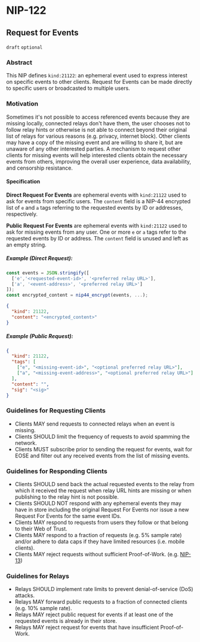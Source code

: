 NIP-122
=======

Request for Events
------------------

`draft` `optional`

### Abstract

This NIP defines `kind:21122`: an ephemeral event used to express interest on specific events to other clients. Request for Events can be made directly to specific users or broadcasted to multiple users.

### Motivation

Sometimes it's not possible to access referenced events because they are missing locally, connected relays don't have them, the user chooses not to follow relay hints or otherwise is not able to connect beyond their original list of relays for various reasons (e.g. privacy, internet block).
Other clients may have a copy of the missing event and are willing to share it, but are unaware of any other interested parties.
A mechanism to request other clients for missing events will help interested clients obtain the necessary events from others, improving the overall user experience, data availability, and censorship resistance.

#### Specification

**Direct Request For Events** are ephemeral events with `kind:21122` used to ask for events from specific users. The `content` field is a NIP-44 encrypted list of `e` and `a` tags referring to the requested events  by ID or addresses, respectively.

**Public Request For Events** are ephemeral events with `kind:21122` used to ask for missing events from any user. One or more `e` or `a` tags refer to the requested events by ID or address. The `content` field is unused and left as an empty string.

##### Example (Direct Request):

```js
const events = JSON.stringify([
  ['e','<requested-event-id>', '<preferred relay URL>'],
  ['a', '<event-address>', '<preferred relay URL>']
]);
const encrypted_content = nip44_encrypt(events, ...);
```

```json
{
  "kind": 21122,
  "content": "<encrypted_content>"
}
```

##### Example (Public Request):

```json
{
  "kind": 21122,
  "tags": [
    ["e", "<missing-event-id>", "<optional preferred relay URL>"],
    ["a", "<missing-event-address>", "<optional preferred relay URL>"]
  ],
  "content": "",
  "sig": "<sig>"
}
```

### Guidelines for Requesting Clients

- Clients MAY send requests to connected relays when an event is missing.
- Clients SHOULD limit the frequency of requests to avoid spamming the network.
- Clients MUST subscribe  prior to sending the request for events, wait for EOSE and filter out any received events from the list of missing events.

### Guidelines for Responding Clients

- Clients SHOULD send back the actual requested events to the relay from which it received the request when relay URL hints are missing or when publishing to the relay hint is not possible.
- Clients SHOULD NOT respond with any ephemeral events they may have in store including the original Request For Events nor issue a new Request For Events for the same event IDs.
- Clients MAY respond to requests from users they follow or that belong to their Web of Trust.
- Clients MAY respond to a fraction of requests (e.g. 5% sample rate) and/or adhere to data caps if they have limited resources (i.e. mobile clients).
- Clients MAY reject requests without sufficient Proof-of-Work. (e.g. [NIP-13](13.md))

### Guidelines for Relays

- Relays SHOULD implement rate limits to prevent denial-of-service (DoS) attacks.
- Relays MAY forward public requests to a fraction of connected clients (e.g. 10% sample rate).
- Relays MAY reject public request for events if at least one of the requested events is already in their store.
- Relays MAY reject request for events that have insufficient Proof-of-Work.